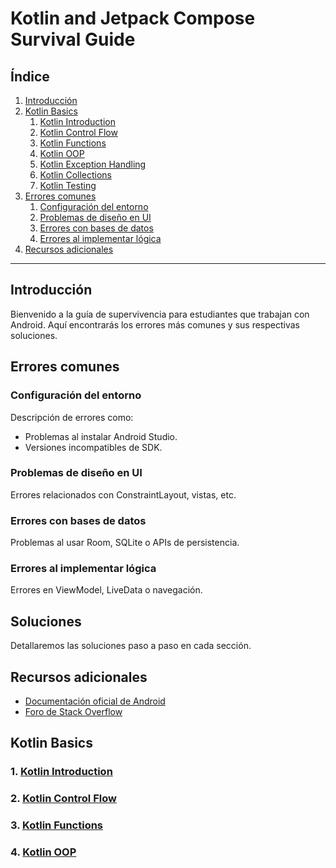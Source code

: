 # Kotlin and Jetpack Compose Survival Guide

## Índice

1. [Introducción](#introducción)
1. [Kotlin Basics](#kotlin-basics)
   1. [Kotlin Introduction](#kotlin-introduction)
   1. [Kotlin Control Flow](#kotlin-control-flow)
   1. [Kotlin Functions](#kotlin-functions)
   1. [Kotlin OOP](#kotlin-oop)
   1. [Kotlin Exception Handling](#)
   1. [Kotlin Collections](#)
   1. [Kotlin Testing](#)
1. [Errores comunes](#errores-comunes)
   1. [Configuración del entorno](#configuración-del-entorno)
   1. [Problemas de diseño en UI](#problemas-de-diseño-en-ui)
   1. [Errores con bases de datos](#errores-con-bases-de-datos)
   1. [Errores al implementar lógica](#errores-al-implementar-lógica)
1. [Recursos adicionales](#recursos-adicionales)

---

## Introducción
Bienvenido a la guía de supervivencia para estudiantes que trabajan con Android. Aquí encontrarás los errores más comunes y sus respectivas soluciones.

## Errores comunes

### Configuración del entorno
Descripción de errores como: 
- Problemas al instalar Android Studio.
- Versiones incompatibles de SDK.

### Problemas de diseño en UI
Errores relacionados con ConstraintLayout, vistas, etc.

### Errores con bases de datos
Problemas al usar Room, SQLite o APIs de persistencia.

### Errores al implementar lógica
Errores en ViewModel, LiveData o navegación.

## Soluciones
Detallaremos las soluciones paso a paso en cada sección.

## Recursos adicionales
- [Documentación oficial de Android](https://developer.android.com/docs)
- [Foro de Stack Overflow](https://stackoverflow.com/)

## Kotlin Basics

### 1. [Kotlin Introduction](./1_Kotlin_Intro.md)
### 2. [Kotlin Control Flow](./2_Kotlin_Control_Flow.md)
### 3. [Kotlin Functions](./3_Kotlin_Functions.md)
### 4. [Kotlin OOP](./4_Kotlin_OOP.md)
